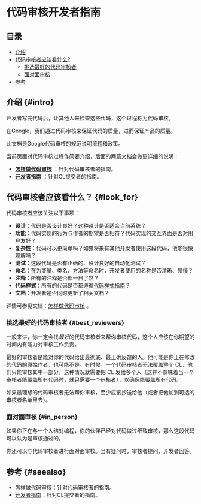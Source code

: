 # 代码审核开发者指南

## 目录
*   [介绍](#intro)
*   [代码审核者应该看什么?](#look_for)
    *   [挑选最好的代码审核者](#best_reviewers)
    *   [面对面审核](#in_person)
*   [参考](#seealso)


## 介绍 {#intro}

开发者写完代码后，让其他人来检查这些代码，这个过程称为代码审核。

在Google，我们通过代码审核来保证代码的质量，进而保证产品的质量。

此文档是Google代码审核的规范说明流程和政策。

当前页面对代码审核过程作简要介绍，后面的两篇文档会做更详细的说明：
-   **[怎样做代码审核](reviewer/)** ：针对代码审核者的指南。
-   **[开发者指南](developer/)** ：针对CL提交者的指南。

## 代码审核者应该看什么？ {#look_for}

代码审核者应该关注以下事项：

-   **设计**：代码是否设计良好？这种设计是否适合当前系统？
-   **功能**：代码实现的行为与作者的期望是否相符？代码实现的交互界面是否对用户友好？
-   **复杂性**：代码可以更简单吗？如果将来有其他开发者使用这段代码，他能很快理解吗？
-   **测试**：这段代码是否有正确的、设计良好的自动化测试？
-   **命名**：在为变量、类名、方法等命名时，开发者使用的名称是否清晰、易懂？
-   **注释**：所有的注释是否都一目了然？
-   **代码样式**：所有的代码是否都遵循[代码样式指南](http://google.github.io/styleguide/)？
-   **文档**：开发者是否同时更新了相关文档？

详情可参见文档：[怎样做代码审核](reviewer/) 。

### 挑选最好的代码审核者 {#best_reviewers}

一般来讲，你一定会找*最好*的代码审核者来帮你审核代码，这个人应该在你期望的时间内有能力对审核工作负责。

最好的审核者是能对你的代码给出最彻底、最正确反馈的人。他可能是你正在修改的代码的原始作者，也可能不是。有时候，一个代码审核者无法覆盖整个 CL，他们只能审核其中一部分，这种情况就需要把 CL 发给多个人（这并不意味着当一个审核者能覆盖所有代码时，就只需要一个审核者），以确保能覆盖所有代码。

如果最理想的代码审核者无法帮你审核，至少应该抄送给他（或者把他加到可选的审核者名单里去）。

### 面对面审核 {#in_person}

如果你正在与一个人结对编程，你的伙伴已经对代码做过细致审核，那么这段代码可以认为是审核通过的。

你还可以与代码审核者进行面对面审核。当有疑问时，审核者提问，开发者回答。

## 参考 {#seealso}

-   [怎样做代码审核](reviewer/)：针对代码审核者的指南。
-   [开发者指南](developer/)：针对CL提交者的指南。
